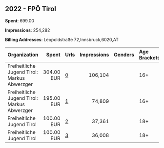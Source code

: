 ## 2022 - FPÖ Tirol 
**Spent**: 699.00

**Impressions**: 254,282

**Billing Addresses**: Leopoldstraße 72,Innsbruck,6020,AT

|Organization|Spent|Urls|Impressions|Genders|Age Brackets|Country Codes|
|:---|---:|:---|---:|:---|:---|:---|
|Freiheitliche Jugend Tirol: Markus Abwerzger|304.00 EUR|[0](https://www.snap.com/political-ads/asset/c23282b6b030498bcf5c048201c639eecb960fc5c32df43ab0861427bda60c48?mediaType=mp4)|106,104||16+|austria|
|Freiheitliche Jugend Tirol: Markus Abwerzger|195.00 EUR|[1](https://www.snap.com/political-ads/asset/e197634f4a81ae6951e3aef565d8e7c25b490f21b87021a33fccf18f3bbb90c2?mediaType=mp4)|74,809||16+|austria|
|Freiheitliche Jugend Tirol|100.00 EUR|[2](https://www.snap.com/political-ads/asset/19c1634481e036c54f79e29b8c3ea0b080a8814f2d4fcf68c9bc86b9e90256a4?mediaType=mp4)|37,361||18+|austria|
|Freiheitliche Jugend Tirol|100.00 EUR|[3](https://www.snap.com/political-ads/asset/c26d4431ddf5053346cf8e34802d0c83302d80bf5d3cba6d26c172cdaa87f164?mediaType=mp4)|36,008||18+|austria|

